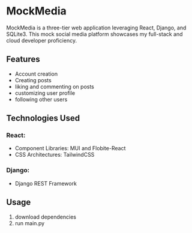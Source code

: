# MockMedia
MockMedia is a three-tier web application leveraging React, Django, and SQLite3. This mock social media platform showcases my full-stack and cloud developer proficiency.
## Features
- Account creation
- Creating posts
- liking and commenting on posts
- customizing user profile
- following other users
## Technologies Used
### React:
- Component Libraries: MUI and Flobite-React
- CSS Architectures: TailwindCSS
### Django:
- Django REST Framework
## Usage
1. download dependencies
2. run main.py
